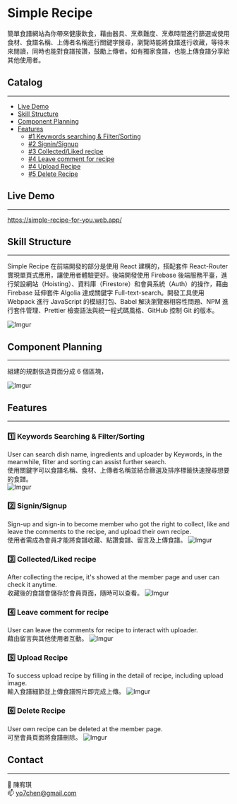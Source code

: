 # **Simple Recipe**

簡單食譜網站為你帶來健康飲食，藉由器具、烹煮難度、烹煮時間進行篩選或使用食材、食譜名稱、上傳者名稱進行關鍵字搜尋，瀏覽時能將食譜進行收藏，等待未來閱讀，同時也能對食譜按讚，鼓勵上傳者。如有獨家食譜，也能上傳食譜分享給其他使用者。

## **Catalog**

---

- [Live Demo](#live-demo)
- [Skill Structure](#skill-structure)
- [Component Planning](#component-planning)
- [Features](#features)
  - [#1 Keywords searching & Filter/Sorting](#1-keywords-searching-&-filter/sorting)
  - [#2 Signin/Signup](#2-signin/signup)
  - [#3 Collected/Liked recipe](#3-collected/liked-recipe)
  - [#4 Leave comment for recipe](#leave-comment-for-recipe)
  - [#4 Upload Recipe](#5-upload-recipe)
  - [#5 Delete Recipe](#6-delete-recipe)

## **Live Demo**

---

https://simple-recipe-for-you.web.app/

## Skill Structure

---

Simple Recipe 在前端開發的部分是使用 React 建構的，搭配套件 React-Router 實現單頁式應用，讓使用者體驗更好。後端開發使用 Firebase 後端服務平臺，進行架設網站（Hoisting）、資料庫（Firestore）和會員系統（Auth）的操作，藉由 Firebase 延伸套件 Algolia 達成關鍵字 Full-text-search。開發工具使用 Webpack 進行 JavaScript 的模組打包、Babel 解決瀏覽器相容性問題、NPM 進行套件管理、Prettier 檢查語法與統一程式碼風格、GitHub 控制 Git 的版本。

![Imgur](https://i.imgur.com/04sMOA9.png)

## Component Planning

---

組建的規劃依造頁面分成 6 個區塊，

![Imgur](https://i.imgur.com/zMy7BPu.png)

## Features

---

### :one: **Keywords Searching & Filter/Sorting** </br>

User can search dish name, ingredients and uploader by Keywords, in the meanwhile, filter and sorting can assist further search.</br>
使用關鍵字可以食譜名稱、食材、上傳者名稱並結合篩選及排序標籤快速搜尋想要的食譜。</br>
![Imgur](https://i.imgur.com/Ed62lr1.gif)

### :two: **Signin/Signup**</br>

Sign-up and sign-in to become member who got the right to collect, like and leave the comments to the recipe, and upload their own recipe.</br>
使用者需成為會員才能將食譜收藏、點讚食譜、留言及上傳食譜。
![Imgur](https://i.imgur.com/2zyEyyL.gif)

### :three: **Collected/Liked recipe**</br>

After collecting the recipe, it's showed at the member page and user can check it anytime.</br>
收藏後的食譜會儲存於會員頁面，隨時可以查看。
![Imgur](https://i.imgur.com/bZVkkyU.gif)

### :four: **Leave comment for recipe**</br>

User can leave the comments for recipe to interact with uploader.</br>
藉由留言與其他使用者互動。
![Imgur](https://i.imgur.com/dxZQ9MJ.gif)

### :five: **Upload Recipe**</br>

To success upload recipe by filling in the detail of recipe, including upload image.</br>
輸入食譜細節並上傳食譜照片即完成上傳。
![Imgur](https://i.imgur.com/Zqj9ZNd.gif)

### :six: **Delete Recipe**</br>

User own recipe can be deleted at the member page.</br>
可至會員頁面將食譜刪除。
![Imgur](https://i.imgur.com/WYbXzXn.gif)

## Contact

---

:woman: 陳宥琪</br>
:mailbox: yo7chen@gmail.com

